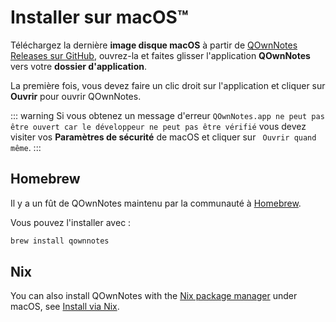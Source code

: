 # Installer sur macOS™

Téléchargez la dernière **image disque macOS** à partir de [QOwnNotes Releases sur GitHub](https://github.com/pbek/QOwnNotes/releases), ouvrez-la et faites glisser l'application **QOwnNotes** vers votre **dossier d'application**.

La première fois, vous devez faire un clic droit sur l'application et cliquer sur **Ouvrir** pour ouvrir QOwnNotes.

::: warning
Si vous obtenez un message d'erreur `QOwnNotes.app ne peut pas être ouvert car le développeur ne peut pas être vérifié` vous devez visiter vos **Paramètres de sécurité** de macOS et cliquer sur ` Ouvrir quand même`.
:::

## Homebrew

Il y a un fût de QOwnNotes maintenu par la communauté à [ Homebrew](https://formulae.brew.sh/cask/qownnotes).

Vous pouvez l'installer avec :

```bash
brew install qownnotes
```

## Nix

You can also install QOwnNotes with the [Nix package manager](https://nixos.wiki/wiki/Nix_package_manager) under macOS, see [Install via Nix](./nix.md).
